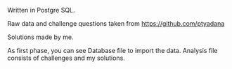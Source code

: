 Written in Postgre SQL.

Raw data and challenge questions taken from https://github.com/ptyadana

Solutions made by me.

As first phase, you can see Database file to import the data.
Analysis file consists of challenges and my solutions.
